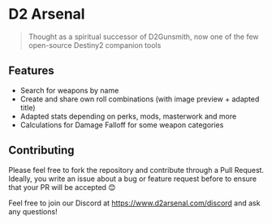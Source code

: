# D2 Arsenal

> Thought as a spiritual successor of D2Gunsmith, now one of the few open-source Destiny2 companion tools

## Features

* Search for weapons by name
* Create and share own roll combinations (with image preview + adapted title)
* Adapted stats depending on perks, mods, masterwork and more
* Calculations for Damage Falloff for some weapon categories

## Contributing

Please feel free to fork the repository and contribute through a Pull Request. Ideally, you write an issue about a bug or feature request before to ensure that your PR will be accepted 😊

Feel free to join our Discord at https://www.d2arsenal.com/discord and ask any questions!

